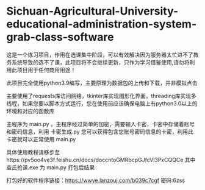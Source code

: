 # Sichuan-Agricultural-University-educational-administration-system-grab-class-software
这是一个练习项目，作用在选课集中阶段，可以有效解决因为服务器太忙进不了教务系统导致的选不了课，此项目将不会继续更新，只作为学习借鉴使用,请勿将利用此项目用于任何商用用途！

此项目完全使用python3.9编写，主要原理为数据包的上传和下载，并非模拟点击

主要使用了requests库访问网络，tkinter库实现图形化界面，threading库实现多线程，如果您要以脚本方式运行，您在使用前应该确保电脑上有python3.0以上的环境和对应的函数库

主程序为 main.py ，主程序经过简单的加密，需要输入卡密，卡密中存储着账号和密码信息，利用 卡密生成.py 您可以获得包含您账号密码信息的卡密，利用此卡密就可以正常使用 main.py 

具体使用教程请移步至https://pv5oo4ve3f.feishu.cn/docs/doccntoGMRbcpGJfcVl3PxCQQCe  其中 查氏抢课.exe 为 main.py 打包后结果

打包好的软件程序链接：https://wwye.lanzouj.com/b039c7cgf  密码:6zss
